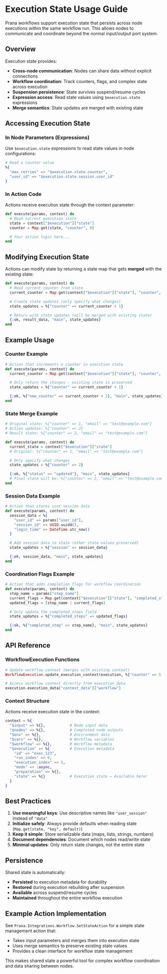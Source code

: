 # Execution State Usage Guide

Prana workflows support execution state that persists across node executions within the same workflow run. This allows nodes to communicate and coordinate beyond the normal input/output port system.

## Overview

Execution state provides:
- **Cross-node communication**: Nodes can share data without explicit connections
- **Workflow coordination**: Track counters, flags, and complex state across execution
- **Suspension persistence**: State survives suspend/resume cycles
- **Expression access**: Read state values using `$execution.state` expressions
- **Merge semantics**: State updates are merged with existing state

## Accessing Execution State

### In Node Parameters (Expressions)

Use `$execution.state` expressions to read state values in node configurations:

```elixir
# Read a counter value
%{
  "max_retries" => "$execution.state.counter",
  "user_id" => "$execution.state.session.user_id"
}
```

### In Action Code

Actions receive execution state through the context parameter:

```elixir
def execute(params, context) do
  # Read current execution state
  state = context["$execution"]["state"]
  counter = Map.get(state, "counter", 0)

  # Your action logic here...
end
```

## Modifying Execution State

Actions can modify state by returning a state map that gets **merged** with the existing state:

```elixir
def execute(params, context) do
  # Read current counter from state
  current_counter = Map.get(context["$execution"]["state"], "counter", 0)

  # Create state updates (only specify what changes)
  state_updates = %{"counter" => current_counter + 1}

  # Return with state updates (will be merged with existing state)
  {:ok, result_data, "main", state_updates}
end
```

## Example Usage

### Counter Example

```elixir
# Action that increments a counter in execution state
def execute(params, context) do
  current_counter = Map.get(context["$execution"]["state"], "counter", 0)

  # Only return the changes - existing state is preserved
  state_updates = %{"counter" => current_counter + 1}

  {:ok, %{"new_counter" => current_counter + 1}, "main", state_updates}
end
```

### State Merge Example

```elixir
# Original state: %{"counter" => 1, "email" => "test@example.com"}
# Action updates: %{"counter" => 2}
# Result state: %{"counter" => 2, "email" => "test@example.com"}

def execute(params, context) do
  current_state = context["$execution"]["state"]
  # Original: %{"counter" => 1, "email" => "test@example.com"}

  # Only specify what changes
  state_updates = %{"counter" => 2}

  {:ok, %{"status" => "updated"}, "main", state_updates}
  # Final state will be: %{"counter" => 2, "email" => "test@example.com"}
end
```

### Session Data Example

```elixir
# Action that stores user session data
def execute(params, context) do
  session_data = %{
    "user_id" => params["user_id"],
    "session_id" => UUID.uuid4(),
    "login_time" => DateTime.utc_now()
  }

  # Add session data to state (other state values preserved)
  state_updates = %{"session" => session_data}

  {:ok, session_data, "main", state_updates}
end
```

### Coordination Flags Example

```elixir
# Action that adds completion flags for workflow coordination
def execute(params, context) do
  step_name = params["step_name"]
  current_flags = Map.get(context["$execution"]["state"], "completed_steps", [])
  updated_flags = [step_name | current_flags]

  # Only update the completed_steps field
  state_updates = %{"completed_steps" => updated_flags}

  {:ok, %{"completed_step" => step_name}, "main", state_updates}
end
```

## API Reference

### WorkflowExecution Functions

```elixir
# Update workflow context (merges with existing context)
WorkflowExecution.update_execution_context(execution, %{"counter" => 5, "flag" => true})

# Access workflow context directly from execution_data
execution.execution_data["context_data"]["workflow"]
```

### Context Structure

Actions receive execution state in the context:

```elixir
context = %{
  "$input" => %{},           # Node input data
  "$nodes" => %{},           # Completed node outputs
  "$env" => %{},             # Environment data
  "$vars" => %{},            # Workflow variables
  "$workflow" => %{},        # Workflow metadata
  "$execution" => %{         # Execution metadata
    "id" => "exec_123",
    "run_index" => 0,
    "execution_index" => 5,
    "mode" => :async,
    "preparation" => %{},
    "state" => %{}           # Execution state ← Available here!
  }
}
```

## Best Practices

1. **Use meaningful keys**: Use descriptive names like `"user_session"` instead of `"data"`
2. **Initialize safely**: Always provide defaults when reading state (`Map.get(state, "key", default)`)
3. **Keep it simple**: Store serializable data (maps, lists, strings, numbers)
4. **Document dependencies**: Document which nodes read/write state
5. **Minimal updates**: Only return state changes, not the entire state

## Persistence

Shared state is automatically:
- **Persisted** to execution metadata for durability
- **Restored** during execution rebuilding after suspension
- **Available** across suspend/resume cycles
- **Maintained** throughout the entire workflow execution

## Example Action Implementation

See `Prana.Integrations.Workflow.SetStateAction` for a simple state management action that:
- Takes input parameters and merges them into execution state
- Uses merge semantics to preserve existing state values
- Provides a clean interface for workflow state management

This makes shared state a powerful tool for complex workflow coordination and data sharing between nodes.
